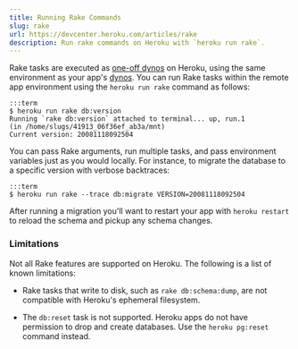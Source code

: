 ```yaml
---
title: Running Rake Commands
slug: rake
url: https://devcenter.heroku.com/articles/rake
description: Run rake commands on Heroku with `heroku run rake`.
---
```


Rake tasks are executed as [one-off dynos](one-off-dynos) on Heroku, using the same environment as your app's [dynos](dynos). You can run Rake tasks within the remote app environment using the `heroku run rake` command as follows:

    :::term
    $ heroku run rake db:version
    Running `rake db:version` attached to terminal... up, run.1
    (in /home/slugs/41913_06f36ef_ab3a/mnt)
    Current version: 20081118092504

You can pass Rake arguments, run multiple tasks, and pass environment variables
just as you would locally. For instance, to migrate the database to a specific
version with verbose backtraces:

    :::term
    $ heroku run rake --trace db:migrate VERSION=20081118092504

After running a migration you'll want to restart your app with `heroku restart` to reload the schema and pickup any schema changes.

### Limitations

Not all Rake features are supported on Heroku. The following is
a list of known limitations:

* Rake tasks that write to disk, such as `rake db:schema:dump`, are not
  compatible with Heroku's ephemeral filesystem.

* The `db:reset` task is not supported. Heroku apps do not have permission to drop and create databases. Use the `heroku pg:reset` command instead.